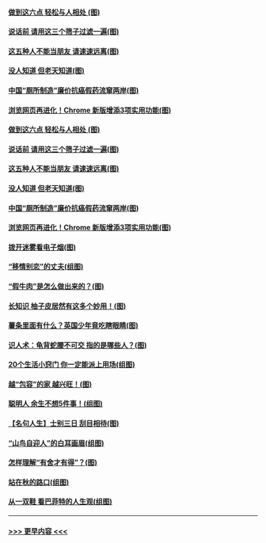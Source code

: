 #### [做到这六点 轻松与人相处 (图)](../pages/p8/907429.md?t=09190322) 
#### [说话前 请用这三个筛子过滤一遍(图)](../pages/p8/906928.md?t=09190322) 
#### [这五种人不能当朋友 请速速远离(图)](../pages/p8/907726.md?t=09190322) 
#### [没人知道 但老天知道(图)](../pages/p8/907731.md?t=09190322) 
#### [中国“厕所制造”廉价抗癌假药流窜两岸(图)](../pages/p8/907723.md?t=09190322) 
#### [浏览网页再进化！Chrome 新版增添3项实用功能(图)](../pages/p8/907714.md?t=09190322) 
#### [做到这六点 轻松与人相处 (图)](../pages/p8/907429.md?t=09190322) 
#### [说话前 请用这三个筛子过滤一遍(图)](../pages/p8/906928.md?t=09190322) 
#### [这五种人不能当朋友 请速速远离(图)](../pages/p8/907726.md?t=09190322) 
#### [没人知道 但老天知道(图)](../pages/p8/907731.md?t=09190322) 
#### [中国“厕所制造”廉价抗癌假药流窜两岸(图)](../pages/p8/907723.md?t=09190322) 
#### [浏览网页再进化！Chrome 新版增添3项实用功能(图)](../pages/p8/907714.md?t=09190322) 
#### [拨开迷雾看电子烟(图)](../pages/p8/907427.md?t=09190322) 
#### [“移情别恋”的丈夫(组图)](../pages/p8/907644.md?t=09190322) 
#### [“假牛肉”是怎么做出来的？(图)](../pages/p8/907668.md?t=09190322) 
#### [长知识 柚子皮居然有这多个妙用！(图)](../pages/p8/907425.md?t=09190322) 
#### [薯条里面有什么？英国少年竟吃瞎眼睛(图)](../pages/p8/907381.md?t=09190322) 
#### [识人术：龟背蛇腰不可交 指的是哪些人？(图)](../pages/p8/907503.md?t=09190322) 
#### [20个生活小窍门 你一定能派上用场(组图)](../pages/p8/907510.md?t=09190322) 
#### [越“包容”的家 越兴旺！(图)](../pages/p8/907328.md?t=09190322) 
#### [聪明人 余生不想5件事！(组图)](../pages/p8/907364.md?t=09190322) 
#### [【名句人生】士别三日 刮目相待(图)](../pages/p8/906988.md?t=09190322) 
#### [“山鸟自迎人”的白耳画眉(组图)](../pages/p8/907332.md?t=09190322) 
#### [怎样理解“有舍才有得”？(图)](../pages/p8/906872.md?t=09190322) 
#### [站在秋的路口(组图)](../pages/p8/906914.md?t=09190322) 
#### [从一双鞋 看巴菲特的人生观(组图)](../pages/p8/907311.md?t=09190322) 

----
#### [ >>> 更早内容 <<< ](../indexes/p8-earlier.md)
